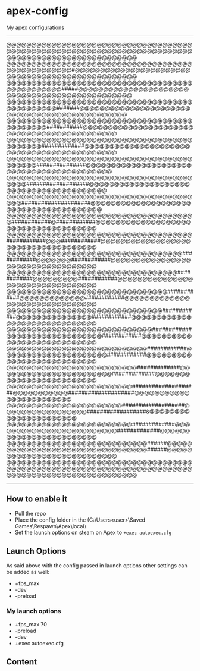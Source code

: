 # apex-config
My apex configurations

---

@@@@@@@@@@@@@@@@@@@@@@@@@@@@@@@@@@@@@@@@@@@@@@@@@@@@@@@@@@@@@@@@@@@@@@@@@@@@@@@@@@@@@@@@@@@@@@@@@@@@
@@@@@@@@@@@@@@@@@@@@@@@@@@@@@@@@@@@@@@@@@@@@@@@@@@#@@@@@@@@@@@@@@@@@@@@@@@@@@@@@@@@@@@@@@@@@@@@@@@@@
@@@@@@@@@@@@@@@@@@@@@@@@@@@@@@@@@@@@@@@@@@@@@@@@#####@@@@@@@@@@@@@@@@@@@@@@@@@@@@@@@@@@@@@@@@@@@@@@@
@@@@@@@@@@@@@@@@@@@@@@@@@@@@@@@@@@@@@@@@@@@@@@@#######@@@@@@@@@@@@@@@@@@@@@@@@@@@@@@@@@@@@@@@@@@@@@@
@@@@@@@@@@@@@@@@@@@@@@@@@@@@@@@@@@@@@@@@@@@@@###########@@@@@@@@@@@@@@@@@@@@@@@@@@@@@@@@@@@@@@@@@@@@
@@@@@@@@@@@@@@@@@@@@@@@@@@@@@@@@@@@@@@@@@@@@#############@@@@@@@@@@@@@@@@@@@@@@@@@@@@@@@@@@@@@@@@@@@
@@@@@@@@@@@@@@@@@@@@@@@@@@@@@@@@@@@@@@@@@@@###############@@@@@@@@@@@@@@@@@@@@@@@@@@@@@@@@@@@@@@@@@@
@@@@@@@@@@@@@@@@@@@@@@@@@@@@@@@@@@@@@@@@@###################@@@@@@@@@@@@@@@@@@@@@@@@@@@@@@@@@@@@@@@@
@@@@@@@@@@@@@@@@@@@@@@@@@@@@@@@@@@@@@@@@#####################@@@@@@@@@@@@@@@@@@@@@@@@@@@@@@@@@@@@@@@
@@@@@@@@@@@@@@@@@@@@@@@@@@@@@@@@@@@@@@############@############@@@@@@@@@@@@@@@@@@@@@@@@@@@@@@@@@@@@@
@@@@@@@@@@@@@@@@@@@@@@@@@@@@@@@@@@@@@############@@@############@@@@@@@@@@@@@@@@@@@@@@@@@@@@@@@@@@@@
@@@@@@@@@@@@@@@@@@@@@@@@@@@@@@@@@@@############@@@@@@@############@@@@@@@@@@@@@@@@@@@@@@@@@@@@@@@@@@
@@@@@@@@@@@@@@@@@@@@@@@@@@@@@@@@@@############@@@@@@@@@############@@@@@@@@@@@@@@@@@@@@@@@@@@@@@@@@@
@@@@@@@@@@@@@@@@@@@@@@@@@@@@@@@@############@@@@@@@@@@@@@############@@@@@@@@@@@@@@@@@@@@@@@@@@@@@@@
@@@@@@@@@@@@@@@@@@@@@@@@@@@@@@@############@@@@@@@@@@@@@@@############@@@@@@@@@@@@@@@@@@@@@@@@@@@@@@
@@@@@@@@@@@@@@@@@@@@@@@@@@@@@############@@@@@@@@@@@@@@@@@@@############@@@@@@@@@@@@@@@@@@@@@@@@@@@@
@@@@@@@@@@@@@@@@@@@@@@@@@@@@############@@@@@@@@@@@@@@@@@@@@@############@@@@@@@@@@@@@@@@@@@@@@@@@@@
@@@@@@@@@@@@@@@@@@@@@@@@@@#############@@@@@@@@@@@@@@@@@@@@@@@#############@@@@@@@@@@@@@@@@@@@@@@@@@
@@@@@@@@@@@@@@@@@@@@@@@@@####################@@@@@@@@@@@####################@@@@@@@@@@@@@@@@@@@@@@@@
@@@@@@@@@@@@@@@@@@@@@@@###################@@@@@@@@@@@@@@@@@##################&@@@@@@@@@@@@@@@@@@@@@@
@@@@@@@@@@@@@@@@@@@@@@@@@#############@@@@@@@@@@@@@@@@@@@@@@@@@#############@@@@@@@@@@@@@@@@@@@@@@@@
@@@@@@@@@@@@@@@@@@@@@@@@@@@@######@@@@@@@@@@@@@@@@@@@@@@@@@@@@@@@@@######@@@@@@@@@@@@@@@@@@@@@@@@@@@
@@@@@@@@@@@@@@@@@@@@@@@@@@@@@@@@@@@@@@@@@@@@@@@@@@@@@@@@@@@@@@@@@@@@@@@@@@@@@@@@@@@@@@@@@@@@@@@@@@@@

---

## How to enable it
- Pull the repo
- Place the config folder in the (C:\Users\<user>\Saved Games\Respawn\Apex\local)
- Set the launch options on steam on Apex to ``` +exec autoexec.cfg ```

## Launch Options
As said above with the config passed in launch options other settings can be added as well:

- +fps_max <int>
- -dev
- -preload

### My launch options
- +fps_max 70
- -preload
- -dev
- +exec autoexec.cfg


## Content
